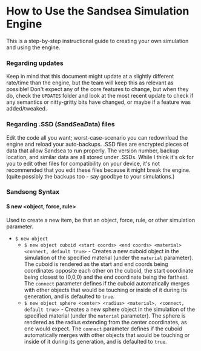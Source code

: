 # How to Use the Sandsea Simulation Engine  
This is a step-by-step instructional guide to creating your own simulation and using the engine.
### Regarding updates  
Keep in mind that this document might update at a slightly different rate/time than the engine, but the team will keep this as relevant as possible! Don't
expect any of the core features to change, but when they do, check the `UPDATES` folder and look at the most recent update to check if any semantics or nitty-gritty bits
have changed, or maybe if a feature was added/tweaked.
### Regarding .SSD (*S*and*S*ea*D*ata) files  
Edit the code all you want; worst-case-scenario you can redownload the engine and reload your auto-backups. .SSD files are encrypted pieces of data that allow Sandsea to
run properly. The version number, backup location, and similar data are all stored under .SSDs. While I think it's ok for you to edit other files for compatibility on your
device, it's not recommended that you edit these files because it might break the engine. (quite possibly the backups too - say goodbye to your simulations.)
### Sandsong Syntax  
#### $ new <object, force, rule>
Used to create a new item, be that an object, force, rule, or other simulation parameter.
- `$ new object`
  - `$ new object cuboid <start coords> <end coords> <material> <connect, default true>` - Creates a new cuboid object in the simulation of the specified material (under the `material` parameter). The cuboid is rendered as the start and end coords being coordinates opposite each other on the cuboid, the start coordinate being closest to (0,0,0) and the end coordinate being the farthest. The `connect` parameter defines if the cuboid automatically merges with other objects that would be touching or inside of it during its generation, and is defaulted to `true`.
  - `$ new object sphere <center> <radius> <material>, <connect, default true>` - Creates a new sphere object in the simulation of the specified material (under the `material` parameter). The sphere is rendered as the radius extending from the center coordinates, as one would expect. The `connect` parameter defines if the cuboid automatically merges with other objects that would be touching or inside of it during its generation, and is defaulted to `true`.

